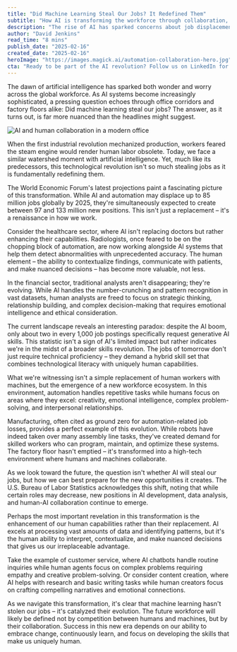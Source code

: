 ```yaml
---
title: "Did Machine Learning Steal Our Jobs? It Redefined Them"
subtitle: "How AI is transforming the workforce through collaboration, not replacement"
description: "The rise of AI has sparked concerns about job displacement, but research shows it's creating more opportunities than it eliminates. While AI may transform up to 85 million jobs by 2025, it's expected to create 97-133 million new positions. This transformation isn't about replacement, but about redefining how we work through human-AI collaboration."
author: "David Jenkins"
read_time: "8 mins"
publish_date: "2025-02-16"
created_date: "2025-02-16"
heroImage: "https://images.magick.ai/automation-collaboration-hero.jpg"
cta: "Ready to be part of the AI revolution? Follow us on LinkedIn for the latest insights on how technology is reshaping the workforce and discover opportunities to thrive in the age of human-AI collaboration."
---
```


The dawn of artificial intelligence has sparked both wonder and worry across the global workforce. As AI systems become increasingly sophisticated, a pressing question echoes through office corridors and factory floors alike: Did machine learning steal our jobs? The answer, as it turns out, is far more nuanced than the headlines might suggest.

![AI and human collaboration in a modern office](https://i.magick.ai/PIXE/1739690208403_magick_img.webp)

When the first industrial revolution mechanized production, workers feared the steam engine would render human labor obsolete. Today, we face a similar watershed moment with artificial intelligence. Yet, much like its predecessors, this technological revolution isn't so much stealing jobs as it is fundamentally redefining them.

The World Economic Forum's latest projections paint a fascinating picture of this transformation. While AI and automation may displace up to 85 million jobs globally by 2025, they're simultaneously expected to create between 97 and 133 million new positions. This isn't just a replacement – it's a renaissance in how we work.

Consider the healthcare sector, where AI isn't replacing doctors but rather enhancing their capabilities. Radiologists, once feared to be on the chopping block of automation, are now working alongside AI systems that help them detect abnormalities with unprecedented accuracy. The human element – the ability to contextualize findings, communicate with patients, and make nuanced decisions – has become more valuable, not less.

In the financial sector, traditional analysts aren't disappearing; they're evolving. While AI handles the number-crunching and pattern recognition in vast datasets, human analysts are freed to focus on strategic thinking, relationship building, and complex decision-making that requires emotional intelligence and ethical consideration.

The current landscape reveals an interesting paradox: despite the AI boom, only about two in every 1,000 job postings specifically request generative AI skills. This statistic isn't a sign of AI's limited impact but rather indicates we're in the midst of a broader skills revolution. The jobs of tomorrow don't just require technical proficiency – they demand a hybrid skill set that combines technological literacy with uniquely human capabilities.

What we're witnessing isn't a simple replacement of human workers with machines, but the emergence of a new workforce ecosystem. In this environment, automation handles repetitive tasks while humans focus on areas where they excel: creativity, emotional intelligence, complex problem-solving, and interpersonal relationships.

Manufacturing, often cited as ground zero for automation-related job losses, provides a perfect example of this evolution. While robots have indeed taken over many assembly line tasks, they've created demand for skilled workers who can program, maintain, and optimize these systems. The factory floor hasn't emptied – it's transformed into a high-tech environment where humans and machines collaborate.

As we look toward the future, the question isn't whether AI will steal our jobs, but how we can best prepare for the new opportunities it creates. The U.S. Bureau of Labor Statistics acknowledges this shift, noting that while certain roles may decrease, new positions in AI development, data analysis, and human-AI collaboration continue to emerge.

Perhaps the most important revelation in this transformation is the enhancement of our human capabilities rather than their replacement. AI excels at processing vast amounts of data and identifying patterns, but it's the human ability to interpret, contextualize, and make nuanced decisions that gives us our irreplaceable advantage.

Take the example of customer service, where AI chatbots handle routine inquiries while human agents focus on complex problems requiring empathy and creative problem-solving. Or consider content creation, where AI helps with research and basic writing tasks while human creators focus on crafting compelling narratives and emotional connections.

As we navigate this transformation, it's clear that machine learning hasn't stolen our jobs – it's catalyzed their evolution. The future workforce will likely be defined not by competition between humans and machines, but by their collaboration. Success in this new era depends on our ability to embrace change, continuously learn, and focus on developing the skills that make us uniquely human.